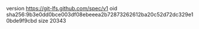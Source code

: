 version https://git-lfs.github.com/spec/v1
oid sha256:9b3e0dd0bce003df08ebeeea2b72873262612ba20c52d72dc329e10bde9f9cbd
size 20343
